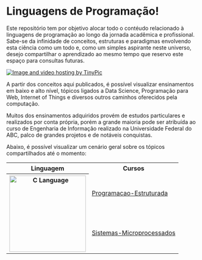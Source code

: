 # Linguagens de Programação!

Este repositório tem por objetivo alocar todo o contéudo relacionado à linguagens de programação ao longo da jornada acadêmica e profissional. 
Sabe-se da infinidade de conceitos, estruturas e paradigmas envolvendo esta ciência como um todo e, como um simples aspirante neste universo, 
desejo compartilhar o aprendizado ao mesmo tempo que reservo este espaço para consultas futuras.

<a href="http://pt-br.tinypic.com?ref=e8k8ep" target="_blank"><img src="http://i63.tinypic.com/e8k8ep.png" border="0" alt="Image and video hosting by TinyPic"></a>

A partir dos conceitos aqui publicados, é possível visualizar ensinamentos em baixo e alto nível, tópicos ligados a Data Science, Programação para Web, Internet of Things
e diversos outros caminhos oferecidos pela computação.

Muitos dos ensinamentos adquiridos provém de estudos particulares e realizados por conta própria, porém a grande maioria pode ser atribuída ao curso de Engenharia de Informação realizado
na Universidade Federal do ABC, palco de grandes projetos e de notáveis conquistas.

Abaixo, é possível visualizar um cenário geral sobre os tópicos compartilhados até o momento:

<table style="width:100%">
  <tr>
    <th>Linguagem</th>
    <th>Cursos</th>
  </tr>
  <tr>
    <th rowspan="2"><a href="http://pt-br.tinypic.com?ref=a2yk9c" target="_blank"><img src="http://i66.tinypic.com/a2yk9c.png" border="0" alt="C Language" height="200" width="200"></a></th>
    <td><a href="https://github.com/ThiagoPanini/programming-lessons/tree/master/c/ufabc-programacao-estruturada">Programacao-Estruturada</a></td>
  </tr>
  <tr>
    <td><a href="https://github.com/ThiagoPanini/programming-lessons/tree/master/c/ufabc-sistemas-microprocessados/1-aula-19-09-18">Sistemas-Microprocessados</a></td>
  </tr>
  
  
</table>

